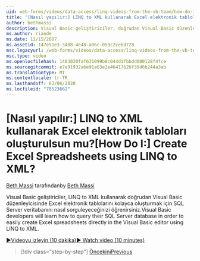 ```yaml
---
uid: web-forms/videos/data-access/linq-videos-from-the-vb-team/how-do-i-create-excel-spreadsheets-using-linq-to-xml
title: '[Nasıl yapılır:] LINQ to XML kullanarak Excel elektronik tabloları oluşturulsun mu? | Microsoft Docs'
author: bethmassi
description: Visual Basic geliştiriciler, doğrudan Visual Basic düzenleyicisinde Excel elektronik tablolarını kolayca oluşturmak için SQL Server veritabanını nasıl sorguleyeceğinizi öğrenirsiniz...
ms.author: riande
ms.date: 11/15/2007
ms.assetid: 147e51e3-3488-4e48-a06c-059c2cebd728
msc.legacyurl: /web-forms/videos/data-access/linq-videos-from-the-vb-team/how-do-i-create-excel-spreadsheets-using-linq-to-xml
msc.type: video
ms.openlocfilehash: 1483030faf631099b8c044d1fbbdd000128f4fce
ms.sourcegitcommit: e7e91932a6e91a63e2e46417626f39d6b244a3ab
ms.translationtype: MT
ms.contentlocale: tr-TR
ms.lasthandoff: 03/06/2020
ms.locfileid: "78523662"
---
```

# <a name="how-do-i-create-excel-spreadsheets-using-linq-to-xml"></a><span data-ttu-id="0bf48-104">[Nasıl yapılır:] LINQ to XML kullanarak Excel elektronik tabloları oluşturulsun mu?</span><span class="sxs-lookup"><span data-stu-id="0bf48-104">[How Do I:] Create Excel Spreadsheets using LINQ to XML?</span></span>

<span data-ttu-id="0bf48-105">[Beth Massi](https://github.com/bethmassi) tarafından</span><span class="sxs-lookup"><span data-stu-id="0bf48-105">by [Beth Massi](https://github.com/bethmassi)</span></span>

<span data-ttu-id="0bf48-106">Visual Basic geliştiriciler, LINQ to XML kullanarak doğrudan Visual Basic düzenleyicisinde Excel elektronik tablolarını kolayca oluşturmak için SQL Server veritabanını nasıl sorguleyeceğinizi öğrenirsiniz.</span><span class="sxs-lookup"><span data-stu-id="0bf48-106">Visual Basic developers will learn how to query their SQL Server database in order to easily create Excel spreadsheets directly in the Visual Basic editor using LINQ to XML.</span></span>

[<span data-ttu-id="0bf48-107">&#9654;Videoyu izleyin (10 dakika)</span><span class="sxs-lookup"><span data-stu-id="0bf48-107">&#9654; Watch video (10 minutes)</span></span>](https://channel9.msdn.com/Blogs/ASP-NET-Site-Videos/how-do-i-create-excel-spreadsheets-using-linq-to-xml)

> [!div class="step-by-step"]
> [<span data-ttu-id="0bf48-108">Öncekini</span><span class="sxs-lookup"><span data-stu-id="0bf48-108">Previous</span></span>](how-do-i-create-xml-documents-from-sql-data.md)
